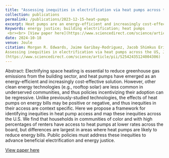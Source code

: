 ```yaml
---
title: "Assessing inequities in electrification via heat pumps across the US"
collection: publications
permalink: /publications/2023-12-15-heat-pumps
excerpt: Heat pumps are an energy-efficient and increasingly cost-effective solution for reducing greenhouse gas emissions in the building sector. However, other clean energy technologies, such as rooftop solar, are less likely to be adopted in underserved communities, and thus policies incentivizing their adoption may funnel support to well-resourced communities. Unlike previously studied technologies, the effects of heat pumps on household energy bills may be positive or negative depending on local climate, energy costs, building features, and other factors. Here, we propose a framework for assessing heat pump inequities across the US. We find that households in communities of color and with higher percentages of renters are less likely to use heat pumps across the board. Moreover, communities of color are least likely to use heat pumps in regions where they are most likely to reduce energy bills. Public policies must address these inequities to advance beneficial electrification and energy justice.
Keywords: energy justice; building electrification; heat pumps
 <br><br> [View paper here](https://www.sciencedirect.com/science/article/pii/S2542435124004306)'
date: 2024-10-18
venue: Joule
citation: Morgan R. Edwards, Jaime Garibay-Rodriguez, Jacob Shimkus Erickson, Muhammad Shayan, Jing Ling Tan, Xingchi Shen, Yueming Qiu, Pengfei Liu,
Assessing inequities in electrification via heat pumps across the US, Joule, 2024, ISSN 2542-4351, https://doi.org/10.1016/j.joule.2024.09.012.
(https://www.sciencedirect.com/science/article/pii/S2542435124004306)
---
```

Abstract: Electrifying space heating is essential to reduce greenhouse gas emissions from the building sector, and heat pumps have emerged as an energy-efficient and increasingly cost-effective solution. However, other clean energy technologies (e.g., rooftop solar) are less common in underserved communities, and thus policies incentivizing their adoption can be regressive. Unlike previously-studied technologies, the effects of heat pumps on energy bills may be positive or negative, and thus inequities in their access are context specific. Here we propose a framework for identifying inequities in heat pump access and map these inequities across the U.S. We find that households in communities of color and with high percentages of renters have access to heat pumps at lower rates across the board, but differences are largest in areas where heat pumps are likely to reduce energy bills. Public policies must address these inequities to advance beneficial electrification and energy justice.

[View paper here](https://www.sciencedirect.com/science/article/pii/S2542435124004306)
